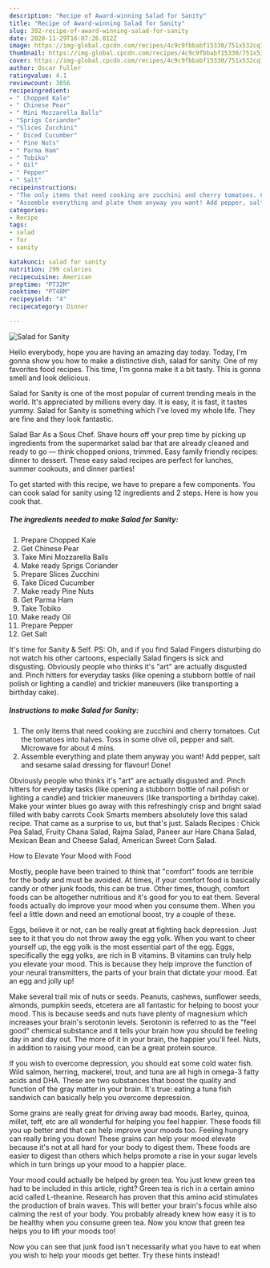 ```yaml
---
description: "Recipe of Award-winning Salad for Sanity"
title: "Recipe of Award-winning Salad for Sanity"
slug: 392-recipe-of-award-winning-salad-for-sanity
date: 2020-11-29T16:07:26.012Z
image: https://img-global.cpcdn.com/recipes/4c9c9fbbabf15330/751x532cq70/salad-for-sanity-recipe-main-photo.jpg
thumbnail: https://img-global.cpcdn.com/recipes/4c9c9fbbabf15330/751x532cq70/salad-for-sanity-recipe-main-photo.jpg
cover: https://img-global.cpcdn.com/recipes/4c9c9fbbabf15330/751x532cq70/salad-for-sanity-recipe-main-photo.jpg
author: Oscar Fuller
ratingvalue: 4.1
reviewcount: 3056
recipeingredient:
- " Chopped Kale"
- " Chinese Pear"
- " Mini Mozzarella Balls"
- "Sprigs Coriander"
- "Slices Zucchini"
- " Diced Cucumber"
- " Pine Nuts"
- " Parma Ham"
- " Tobiko"
- " Oil"
- " Pepper"
- " Salt"
recipeinstructions:
- "The only items that need cooking are zucchini and cherry tomatoes. Cut the tomatoes into halves. Toss in some olive oil, pepper and salt. Microwave for about 4 mins."
- "Assemble everything and plate them anyway you want! Add pepper, salt and sesame salad dressing for flavour! Done!"
categories:
- Recipe
tags:
- salad
- for
- sanity

katakunci: salad for sanity 
nutrition: 299 calories
recipecuisine: American
preptime: "PT32M"
cooktime: "PT48M"
recipeyield: "4"
recipecategory: Dinner

---
```



![Salad for Sanity](https://img-global.cpcdn.com/recipes/4c9c9fbbabf15330/751x532cq70/salad-for-sanity-recipe-main-photo.jpg)

Hello everybody, hope you are having an amazing day today. Today, I'm gonna show you how to make a distinctive dish, salad for sanity. One of my favorites food recipes. This time, I'm gonna make it a bit tasty. This is gonna smell and look delicious.

Salad for Sanity is one of the most popular of current trending meals in the world. It's appreciated by millions every day. It is easy, it is fast, it tastes yummy. Salad for Sanity is something which I've loved my whole life. They are fine and they look fantastic.

Salad Bar As a Sous Chef. Shave hours off your prep time by picking up ingredients from the supermarket salad bar that are already cleaned and ready to go — think chopped onions, trimmed. Easy family friendly recipes: dinner to dessert. These easy salad recipes are perfect for lunches, summer cookouts, and dinner parties!


To get started with this recipe, we have to prepare a few components. You can cook salad for sanity using 12 ingredients and 2 steps. Here is how you cook that.

<!--inarticleads1-->

##### The ingredients needed to make Salad for Sanity:

1. Prepare  Chopped Kale
1. Get  Chinese Pear
1. Take  Mini Mozzarella Balls
1. Make ready Sprigs Coriander
1. Prepare Slices Zucchini
1. Take  Diced Cucumber
1. Make ready  Pine Nuts
1. Get  Parma Ham
1. Take  Tobiko
1. Make ready  Oil
1. Prepare  Pepper
1. Get  Salt


It&#39;s time for Sanity &amp; Self. PS: Oh, and if you find Salad Fingers disturbing do not watch his other cartoons, especially Salad fingers is sick and disgusting. Obviously people who thinks it&#39;s &#34;art&#34; are actually disgusted and. Pinch hitters for everyday tasks (like opening a stubborn bottle of nail polish or lighting a candle) and trickier maneuvers (like transporting a birthday cake). 

<!--inarticleads2-->

##### Instructions to make Salad for Sanity:

1. The only items that need cooking are zucchini and cherry tomatoes. Cut the tomatoes into halves. Toss in some olive oil, pepper and salt. Microwave for about 4 mins.
1. Assemble everything and plate them anyway you want! Add pepper, salt and sesame salad dressing for flavour! Done!


Obviously people who thinks it&#39;s &#34;art&#34; are actually disgusted and. Pinch hitters for everyday tasks (like opening a stubborn bottle of nail polish or lighting a candle) and trickier maneuvers (like transporting a birthday cake). Make your winter blues go away with this refreshingly crisp and bright salad filled with baby carrots Cook Smarts members absolutely love this salad recipe. That came as a surprise to us, but that&#39;s just. Salads Recipes : Chick Pea Salad, Fruity Chana Salad, Rajma Salad, Paneer aur Hare Chana Salad, Mexican Bean and Cheese Salad, American Sweet Corn Salad. 

How to Elevate Your Mood with Food


Mostly, people have been trained to think that "comfort" foods are terrible for the body and must be avoided. At times, if your comfort food is basically candy or other junk foods, this can be true. Other times, though, comfort foods can be altogether nutritious and it's good for you to eat them. Several foods actually do improve your mood when you consume them. When you feel a little down and need an emotional boost, try a couple of these.

Eggs, believe it or not, can be really great at fighting back depression. Just see to it that you do not throw away the egg yolk. When you want to cheer yourself up, the egg yolk is the most essential part of the egg. Eggs, specifically the egg yolks, are rich in B vitamins. B vitamins can truly help you elevate your mood. This is because they help improve the function of your neural transmitters, the parts of your brain that dictate your mood. Eat an egg and jolly up!

Make several trail mix of nuts or seeds. Peanuts, cashews, sunflower seeds, almonds, pumpkin seeds, etcetera are all fantastic for helping to boost your mood. This is because seeds and nuts have plenty of magnesium which increases your brain's serotonin levels. Serotonin is referred to as the "feel good" chemical substance and it tells your brain how you should be feeling day in and day out. The more of it in your brain, the happier you'll feel. Nuts, in addition to raising your mood, can be a great protein source.

If you wish to overcome depression, you should eat some cold water fish. Wild salmon, herring, mackerel, trout, and tuna are all high in omega-3 fatty acids and DHA. These are two substances that boost the quality and function of the gray matter in your brain. It's true: eating a tuna fish sandwich can basically help you overcome depression. 

Some grains are really great for driving away bad moods. Barley, quinoa, millet, teff, etc are all wonderful for helping you feel happier. These foods fill you up better and that can help improve your moods too. Feeling hungry can really bring you down! These grains can help your mood elevate because it's not at all hard for your body to digest them. These foods are easier to digest than others which helps promote a rise in your sugar levels which in turn brings up your mood to a happier place.

Your mood could actually be helped by green tea. You just knew green tea had to be included in this article, right? Green tea is rich in a certain amino acid called L-theanine. Research has proven that this amino acid stimulates the production of brain waves. This will better your brain's focus while also calming the rest of your body. You probably already knew how easy it is to be healthy when you consume green tea. Now you know that green tea helps you to lift your moods too!

Now you can see that junk food isn't necessarily what you have to eat when you wish to help your moods get better. Try  these hints  instead!

